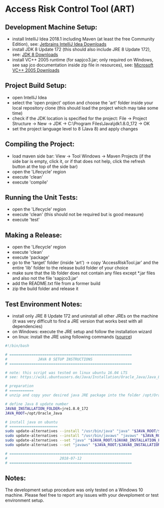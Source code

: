 # Access Risk Control Tool (ART)

## Development Machine Setup:
- install IntelliJ Idea 2018.1 including Maven (at least the free Community Edition), see: [Jetbrains IntelliJ Idea Downloads](https://www.jetbrains.com/idea/download/)
- install JDK 8 Update 172 (this should also include JRE 8 Update 172), see: [JDK 8 Downloads](http://www.oracle.com/technetwork/java/javase/downloads/jdk8-downloads-2133151.html)
- install VC++ 2005 runtime (for sapjco3.jar; only required on Windows, see sap jco documentation inside zip file in resources), see: [Microsoft VC++ 2005 Downloads](https://www.microsoft.com/en-US/download/details.aspx?id=21254)

## Project Build Setup:
- open IntelliJ Idea
- select the 'open project' option and choose the 'art' folder inside your local repository clone (this should load the project which may take some time)
- check if the JDK location is specified for the project: File -> Project Structure -> New -> JDK -> C:\Program Files\Java\jdk1.8.0_172 -> OK
- set the project language level to 8 (Java 8) and apply changes

## Compiling the Project:
- load maven side bar: View -> Tool Windows -> Maven Projects (if the side bar is empty, click it, or if that does not help, click the refresh button at the top of the side bar)
- open the 'Lifecycle' region
- execute 'clean'
- execute 'compile'

## Running the Unit Tests:
- open the 'Lifecycle' region
- execute 'clean' (this should not be required but is good measure)
- execute 'test'

## Making a Release:
- open the 'Lifecycle' region
- execute 'clean'
- execute 'package'
- go to the 'target' folder (inside 'art') -> copy 'AccessRiskTool.jar' and the entire 'lib' folder to the release build folder of your choice
- make sure that the lib folder does not contain any files except *.jar files and also not the file 'sapjco3.jar'
- add the README.txt file from a former build
- zip the build folder and release it

## Test Environment Notes:
- install only JRE 8 Update 172 and uninstall all other JREs on the machine (it was very difficult to find a JRE version that works best with all dependencies)
- on Windows: execute the JRE setup and follow the installation wizard
- on linux: install the JRE using following commands ([source](https://wiki.ubuntuusers.de/Java/Installation/Oracle_Java/Java_8/))

```sh
#!/bin/bash

# ========================================================
#              JAVA 8 SETUP INSTRUCTIONS
# ========================================================

# note: this script was tested on linux ubuntu 16.04 LTS
# see: https://wiki.ubuntuusers.de/Java/Installation/Oracle_Java/Java_8/

# preparation
# ===========
# unzip and copy your desired java JRE package into the folder /opt/Oracle_Java

# define Java 8 update number
JAVA8_INSTALLATION_FOLDER=jre1.8.0_172
JAVA_ROOT=/opt/Oracle_Java

# install java on ubuntu
# ======================
sudo update-alternatives --install "/usr/bin/java" "java" "$JAVA_ROOT/$JAVA8_INSTALLATION_FOLDER/bin/java" 1
sudo update-alternatives --install "/usr/bin/javaws" "javaws" "$JAVA_ROOT/$JAVA8_INSTALLATION_FOLDER/bin/javaws" 1 
sudo update-alternatives --set "java" "$JAVA_ROOT/$JAVA8_INSTALLATION_FOLDER/bin/java"
sudo update-alternatives --set "javaws" "$JAVA_ROOT/$JAVA8_INSTALLATION_FOLDER/bin/javaws"

# ========================================================
#                        2018-07-12
# ========================================================
```

## Notes:
The development setup procedure was only tested on a Windows 10 machine.
Please feel free to report any issues with your deveploment or test environment setup.
